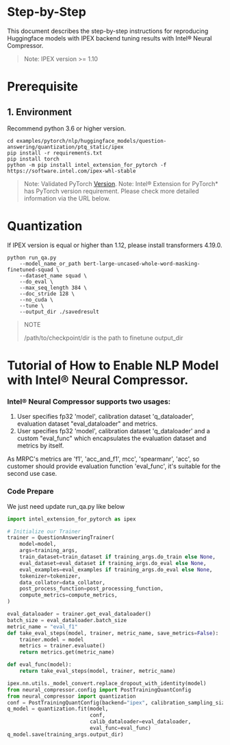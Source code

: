 Step-by-Step
============
This document describes the step-by-step instructions for reproducing Huggingface models with IPEX backend tuning results with Intel® Neural Compressor.
> Note: IPEX version >= 1.10

# Prerequisite

## 1. Environment
Recommend python 3.6 or higher version.
```shell
cd examples/pytorch/nlp/huggingface_models/question-answering/quantization/ptq_static/ipex
pip install -r requirements.txt
pip install torch
python -m pip install intel_extension_for_pytorch -f https://software.intel.com/ipex-whl-stable
```
> Note: Validated PyTorch [Version](/docs/source/installation_guide.md#validated-software-environment).
> Note: Intel® Extension for PyTorch* has PyTorch version requirement. Please check more detailed information via the URL below.

# Quantization
If IPEX version is equal or higher than 1.12, please install transformers 4.19.0.
```shell
python run_qa.py 
    --model_name_or_path bert-large-uncased-whole-word-masking-finetuned-squad \
    --dataset_name squad \
    --do_eval \
    --max_seq_length 384 \
    --doc_stride 128 \
    --no_cuda \
    --tune \
    --output_dir ./savedresult
```
> NOTE
>
> /path/to/checkpoint/dir is the path to finetune output_dir

# Tutorial of How to Enable NLP Model with Intel® Neural Compressor.
### Intel® Neural Compressor supports two usages:

1. User specifies fp32 'model', calibration dataset 'q_dataloader', evaluation dataset "eval_dataloader" and metrics.
2. User specifies fp32 'model', calibration dataset 'q_dataloader' and a custom "eval_func" which encapsulates the evaluation dataset and metrics by itself.

As MRPC's metrics are 'f1', 'acc_and_f1', mcc', 'spearmanr', 'acc', so customer should provide evaluation function 'eval_func', it's suitable for the second use case.

### Code Prepare

We just need update run_qa.py like below

```python
import intel_extension_for_pytorch as ipex

# Initialize our Trainer
trainer = QuestionAnsweringTrainer(
    model=model,
    args=training_args,
    train_dataset=train_dataset if training_args.do_train else None,
    eval_dataset=eval_dataset if training_args.do_eval else None,
    eval_examples=eval_examples if training_args.do_eval else None,
    tokenizer=tokenizer,
    data_collator=data_collator,
    post_process_function=post_processing_function,
    compute_metrics=compute_metrics,
)

eval_dataloader = trainer.get_eval_dataloader()
batch_size = eval_dataloader.batch_size
metric_name = "eval_f1"
def take_eval_steps(model, trainer, metric_name, save_metrics=False):
    trainer.model = model
    metrics = trainer.evaluate()
    return metrics.get(metric_name)

def eval_func(model):
    return take_eval_steps(model, trainer, metric_name)

ipex.nn.utils._model_convert.replace_dropout_with_identity(model)
from neural_compressor.config import PostTrainingQuantConfig
from neural_compressor import quantization
conf = PostTrainingQuantConfig(backend="ipex", calibration_sampling_size=800)
q_model = quantization.fit(model,
                           conf,
                           calib_dataloader=eval_dataloader,
                           eval_func=eval_func)
q_model.save(training_args.output_dir)
```


